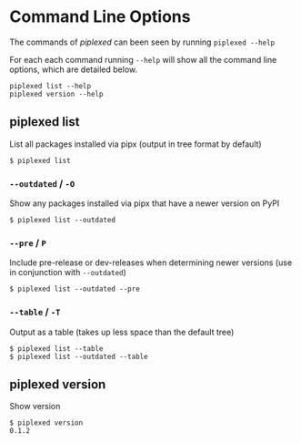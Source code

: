 # Command Line Options

The commands of *piplexed* can been seen by running `piplexed --help`

For each each command running `--help` will show all the command line options, which are detailed below.
```shell
piplexed list --help
piplexed version --help
```

## piplexed list

List all packages installed via pipx (output in tree format by default)
```shell
$ piplexed list
```

### `--outdated` / `-O`
Show any packages installed via pipx that have a newer version on PyPI
```shell
$ piplexed list --outdated
```


### `--pre` / `P`
Include pre-release or dev-releases when determining newer versions (use in conjunction with `--outdated`)
```shell
$ piplexed list --outdated --pre
```

### `--table` / `-T`
Output as a table (takes up less space than the default tree)
```shell
$ piplexed list --table
$ piplexed list --outdated --table
```

## piplexed version

Show version

```shell
$ piplexed version
0.1.2
```